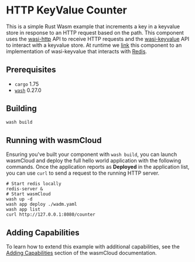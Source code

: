 # HTTP KeyValue Counter

This is a simple Rust Wasm example that increments a key in a keyvalue store in response to an HTTP request based on the path. This component uses the [wasi-http](https://github.com/WebAssembly/wasi-http) API to receive HTTP requests and the [wasi-keyvalue](https://github.com/WebAssembly/wasi-keyvalue) API to interact with a keyvalue store. At runtime we [link](https://wasmcloud.com/docs/concepts/linking-components) this component to an implementation of wasi-keyvalue that interacts with [Redis](https://redis.io/).

## Prerequisites

- `cargo` 1.75
- [`wash`](https://wasmcloud.com/docs/installation) 0.27.0

## Building

```bash
wash build
```

## Running with wasmCloud

Ensuring you've built your component with `wash build`, you can launch wasmCloud and deploy the full hello world application with the following commands. Once the application reports as **Deployed** in the application list, you can use `curl` to send a request to the running HTTP server.

```shell
# Start redis locally
redis-server &
# Start wasmCloud
wash up -d
wash app deploy ./wadm.yaml
wash app list
curl http://127.0.0.1:8080/counter
```

## Adding Capabilities

To learn how to extend this example with additional capabilities, see the [Adding Capabilities](https://wasmcloud.com/docs/tour/adding-capabilities?lang=rust) section of the wasmCloud documentation.
